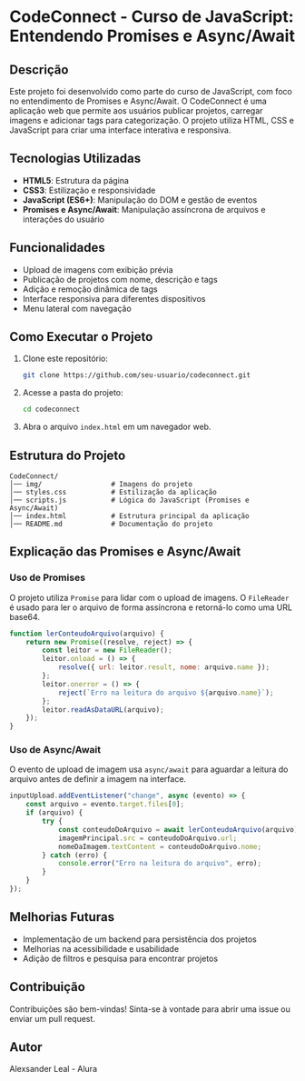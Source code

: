 # CodeConnect - Curso de JavaScript: Entendendo Promises e Async/Await

## Descrição

Este projeto foi desenvolvido como parte do curso de JavaScript, com foco no entendimento de Promises e Async/Await. O CodeConnect é uma aplicação web que permite aos usuários publicar projetos, carregar imagens e adicionar tags para categorização. O projeto utiliza HTML, CSS e JavaScript para criar uma interface interativa e responsiva.

## Tecnologias Utilizadas

- **HTML5**: Estrutura da página
- **CSS3**: Estilização e responsividade
- **JavaScript (ES6+)**: Manipulação do DOM e gestão de eventos
- **Promises e Async/Await**: Manipulação assíncrona de arquivos e interações do usuário

## Funcionalidades

- Upload de imagens com exibição prévia
- Publicação de projetos com nome, descrição e tags
- Adição e remoção dinâmica de tags
- Interface responsiva para diferentes dispositivos
- Menu lateral com navegação

## Como Executar o Projeto

1. Clone este repositório:
   ```bash
   git clone https://github.com/seu-usuario/codeconnect.git
   ```
2. Acesse a pasta do projeto:
   ```bash
   cd codeconnect
   ```
3. Abra o arquivo `index.html` em um navegador web.

## Estrutura do Projeto

```
CodeConnect/
│── img/                 # Imagens do projeto
│── styles.css           # Estilização da aplicação
│── scripts.js           # Lógica do JavaScript (Promises e Async/Await)
│── index.html           # Estrutura principal da aplicação
│── README.md            # Documentação do projeto
```

## Explicação das Promises e Async/Await

### Uso de Promises

O projeto utiliza `Promise` para lidar com o upload de imagens. O `FileReader` é usado para ler o arquivo de forma assíncrona e retorná-lo como uma URL base64.

```javascript
function lerConteudoArquivo(arquivo) {
    return new Promise((resolve, reject) => {
        const leitor = new FileReader();
        leitor.onload = () => {
            resolve({ url: leitor.result, nome: arquivo.name });
        };
        leitor.onerror = () => {
            reject(`Erro na leitura do arquivo ${arquivo.name}`);
        };
        leitor.readAsDataURL(arquivo);
    });
}
```

### Uso de Async/Await

O evento de upload de imagem usa `async/await` para aguardar a leitura do arquivo antes de definir a imagem na interface.

```javascript
inputUpload.addEventListener("change", async (evento) => {
    const arquivo = evento.target.files[0];
    if (arquivo) {
        try {
            const conteudoDoArquivo = await lerConteudoArquivo(arquivo);
            imagemPrincipal.src = conteudoDoArquivo.url;
            nomeDaImagem.textContent = conteudoDoArquivo.nome;
        } catch (erro) {
            console.error("Erro na leitura do arquivo", erro);
        }
    }
});
```

## Melhorias Futuras

- Implementação de um backend para persistência dos projetos
- Melhorias na acessibilidade e usabilidade
- Adição de filtros e pesquisa para encontrar projetos

## Contribuição

Contribuições são bem-vindas! Sinta-se à vontade para abrir uma issue ou enviar um pull request.

## Autor

Alexsander Leal - Alura
